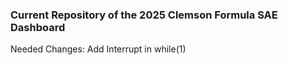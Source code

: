 ### Current Repository of the 2025 Clemson Formula SAE Dashboard


Needed Changes: Add Interrupt in while(1) 
